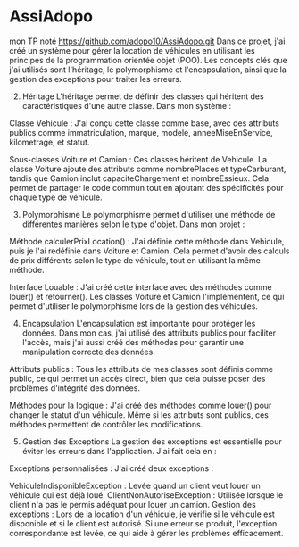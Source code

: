 # AssiAdopo
mon TP noté
https://github.com/adopo10/AssiAdopo.git
Dans ce projet, j'ai créé un système pour gérer la location de véhicules en utilisant les principes de la programmation orientée objet (POO). Les concepts clés que j'ai utilisés sont l'héritage, le polymorphisme et l'encapsulation, ainsi que la gestion des exceptions pour traiter les erreurs.

2. Héritage
L'héritage permet de définir des classes qui héritent des caractéristiques d'une autre classe. Dans mon système :

Classe Vehicule : J'ai conçu cette classe comme base, avec des attributs publics comme immatriculation, marque, modele, anneeMiseEnService, kilometrage, et statut.

Sous-classes Voiture et Camion : Ces classes héritent de Vehicule. La classe Voiture ajoute des attributs comme nombrePlaces et typeCarburant, tandis que Camion inclut capaciteChargement et nombreEssieux. Cela permet de partager le code commun tout en ajoutant des spécificités pour chaque type de véhicule.

3. Polymorphisme
Le polymorphisme permet d'utiliser une méthode de différentes manières selon le type d'objet. Dans mon projet :

Méthode calculerPrixLocation() : J'ai définie cette méthode dans Vehicule, puis je l'ai redéfinie dans Voiture et Camion. Cela permet d'avoir des calculs de prix différents selon le type de véhicule, tout en utilisant la même méthode.

Interface Louable : J'ai créé cette interface avec des méthodes comme louer() et retourner(). Les classes Voiture et Camion l'implémentent, ce qui permet d'utiliser le polymorphisme lors de la gestion des véhicules.

4. Encapsulation
L'encapsulation est importante pour protéger les données. Dans mon cas, j'ai utilisé des attributs publics pour faciliter l'accès, mais j'ai aussi créé des méthodes pour garantir une manipulation correcte des données.

Attributs publics : Tous les attributs de mes classes sont définis comme public, ce qui permet un accès direct, bien que cela puisse poser des problèmes d'intégrité des données.

Méthodes pour la logique : J'ai créé des méthodes comme louer() pour changer le statut d'un véhicule. Même si les attributs sont publics, ces méthodes permettent de contrôler les modifications.

5. Gestion des Exceptions
La gestion des exceptions est essentielle pour éviter les erreurs dans l'application. J'ai fait cela en :

Exceptions personnalisées : J'ai créé deux exceptions :

VehiculeIndisponibleException : Levée quand un client veut louer un véhicule qui est déjà loué.
ClientNonAutoriseException : Utilisée lorsque le client n'a pas le permis adéquat pour louer un camion.
Gestion des exceptions : Lors de la location d'un véhicule, je vérifie si le véhicule est disponible et si le client est autorisé. Si une erreur se produit, l'exception correspondante est levée, ce qui aide à gérer les problèmes efficacement.
